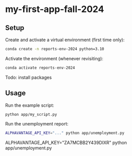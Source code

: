 # my-first-app-fall-2024

## Setup

Create and activate a virtual environment (first time only):

```sh
conda create -n reports-env-2024 python=3.10
```

Activate the environment (whenever revisiting):

```sh
conda activate reports-env-2024
```

Todo: install packages 

## Usage 

Run the example script:

```sh
python app/my_script.py
```

Run the unemployment report:

```sh
ALPHAVANTAGE_API_KEY="..." python app/unemployment.py
```

ALPHAVANTAGE_API_KEY="ZA7MCBB2Y439DIXR" python app/unemployment.py